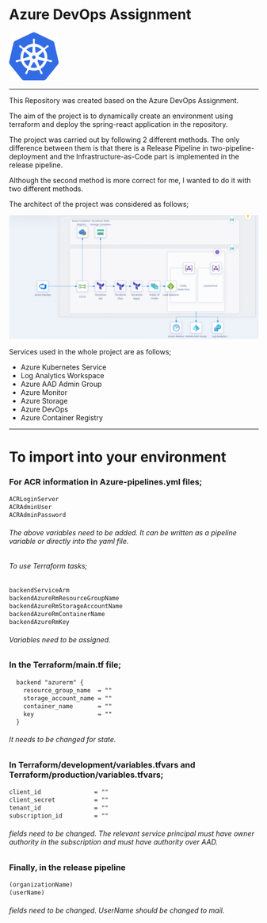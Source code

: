 # Azure DevOps Assignment

<img src="https://github.com/kubernetes/kubernetes/raw/master/logo/logo.png" width="100">

----

This Repository was created based on the Azure DevOps Assignment.

The aim of the project is to dynamically create an environment using terraform and deploy the spring-react application in the repository.

The project was carried out by following 2 different methods. The only difference between them is that there is a Release Pipeline in two-pipeline-deployment and the Infrastructure-as-Code part is implemented in the release pipeline.

Although the second method is more correct for me, I wanted to do it with two different methods.

The architect of the project was considered as follows;

<img src="./Resources/architecture.png" width="900">

Services used in the whole project are as follows;

- Azure Kubernetes Service
- Log Analytics Workspace
- Azure AAD Admin Group
- Azure Monitor
- Azure Storage
- Azure DevOps
- Azure Container Registry

----


# To import into your environment

### For ACR information in Azure-pipelines.yml files;

```
ACRLoginServer
ACRAdminUser
ACRAdminPassword
```
###### The above variables need to be added. It can be written as a pipeline variable or directly into the yaml file.

###### To use Terraform tasks;

```
backendServiceArm
backendAzureRmResourceGroupName
backendAzureRmStorageAccountName
backendAzureRmContainerName
backendAzureRmKey
```
###### Variables need to be assigned.

### In the Terraform/main.tf file;

```
  backend "azurerm" {
    resource_group_name  = ""
    storage_account_name = ""
    container_name       = ""
    key                  = ""
  }
```
###### It needs to be changed for state.

### In Terraform/development/variables.tfvars and Terraform/production/variables.tfvars;

```
client_id               = ""
client_secret           = ""
tenant_id               = ""
subscription_id         = ""
```
###### fields need to be changed. The relevant service principal must have owner authority in the subscription and must have authority over AAD.

### Finally, in the release pipeline

```
(organizationName)
(userName)
```
###### fields need to be changed. UserName should be changed to mail.
